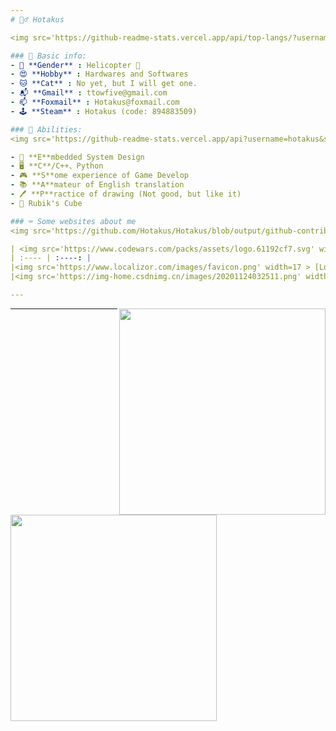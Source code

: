 ```yaml
---
# 🕵️‍♂️ Hotakus

<img src='https://github-readme-stats.vercel.app/api/top-langs/?username=hotakus&layout=compact&theme=calm&border_radius=10&langs_count=6' width=350  align='right'>

### 📰 Basic info:
- 👬 **Gender** : Helicopter 🚁
- 😍 **Hobby** : Hardwares and Softwares
- 🐱 **Cat** : No yet, but I will get one.
- 📬 **Gmail** : ttowfive@gmail.com
- 📫 **Foxmail** : Hotakus@foxmail.com
- 🕹 **Steam** : Hotakus (code: 894883509)

### 💪 Abilities:
<img src='https://github-readme-stats.vercel.app/api?username=hotakus&show_icons=true&theme=calm&border_radius=10' width=350 align='right'>

- 🔌 **E**mbedded System Design
- 🖥 **C**/C++、Python
- 🎮 **S**ome experience of Game Develop
- 📚 **A**mateur of English translation 
- 🖊 **P**ractice of drawing (Not good, but like it) 
- 🎲 Rubik's Cube

### ⌨ Some websites about me
<img src='https://github.com/Hotakus/Hotakus/blob/output/github-contribution-grid-snake-dark.svg' width=450 align='right'>

| <img src='https://www.codewars.com/packs/assets/logo.61192cf7.svg' width=15 > [CodeWars](https://www.codewars.com/users/Hotakus) |<img src='https://www.codewars.com/users/Hotakus/badges/micro' width=150 >|  
| :---- | :----: | 
|<img src='https://www.localizor.com/images/favicon.png' width=17 > [Localizor](https://www.codewars.com/users/Hotakus)| <img src='https://www.localizor.com/images/localizor-logo.png' width=100 > |
|<img src='https://img-home.csdnimg.cn/images/20201124032511.png' width=30 > [CSDN](https://blog.csdn.net/qq_26106317?spm=1010.2135.3001.5421)|<img width=16 src="https://img-home.csdnimg.cn/images/20210108035947.gif"> <img src="https://csdnimg.cn/identity/blog4.png" width=16>|

---
```


<a href="https://github.com/hotakus/STM32_LCD1602_Drive">
            <img align="right" width=330 src="https://github-readme-stats.vercel.app/api/pin/?username=hotakus&repo=STM32_LCD1602_Drive&theme=calm" />
            <img align="left" width=330 src="https://github-readme-stats.vercel.app/api/pin/?username=hotakus&repo=STM32_LCD1602_Drive&theme=calm" />
 </a>

<!-- [![](https://github-readme-stats.vercel.app/api/wakatime?username=Hotakus)](https://github.com/hotakus) -->
<!--START_SECTION:waka-->
<!--END_SECTION:waka-->

---

